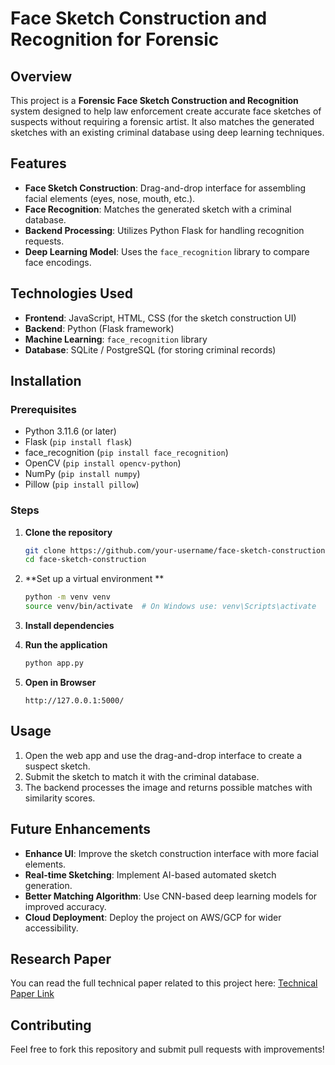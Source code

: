 # Face Sketch Construction and Recognition for Forensic

## Overview
This project is a **Forensic Face Sketch Construction and Recognition** system designed to help law enforcement create accurate face sketches of suspects without requiring a forensic artist. It also matches the generated sketches with an existing criminal database using deep learning techniques.

## Features
- **Face Sketch Construction**: Drag-and-drop interface for assembling facial elements (eyes, nose, mouth, etc.).
- **Face Recognition**: Matches the generated sketch with a criminal database.
- **Backend Processing**: Utilizes Python Flask for handling recognition requests.
- **Deep Learning Model**: Uses the `face_recognition` library to compare face encodings.

## Technologies Used
- **Frontend**: JavaScript, HTML, CSS (for the sketch construction UI)
- **Backend**: Python (Flask framework)
- **Machine Learning**: `face_recognition` library
- **Database**: SQLite / PostgreSQL (for storing criminal records)

## Installation
### Prerequisites
- Python 3.11.6 (or later)
- Flask (`pip install flask`)
- face_recognition (`pip install face_recognition`)
- OpenCV (`pip install opencv-python`)
- NumPy (`pip install numpy`)
- Pillow (`pip install pillow`)

### Steps
1. **Clone the repository**
   ```sh
   git clone https://github.com/your-username/face-sketch-construction.git
   cd face-sketch-construction
   ```
2. **Set up a virtual environment **
   ```sh
   python -m venv venv
   source venv/bin/activate  # On Windows use: venv\Scripts\activate
   ```
3. **Install dependencies**
  
4. **Run the application**
   ```sh
   python app.py
   ```
5. **Open in Browser**
   ```
   http://127.0.0.1:5000/
   ```

## Usage
1. Open the web app and use the drag-and-drop interface to create a suspect sketch.
2. Submit the sketch to match it with the criminal database.
3. The backend processes the image and returns possible matches with similarity scores.

## Future Enhancements
- **Enhance UI**: Improve the sketch construction interface with more facial elements.
- **Real-time Sketching**: Implement AI-based automated sketch generation.
- **Better Matching Algorithm**: Use CNN-based deep learning models for improved accuracy.
- **Cloud Deployment**: Deploy the project on AWS/GCP for wider accessibility.

## Research Paper
You can read the full technical paper related to this project here: [Technical Paper Link](https://ijsrem.com/download/face-sketch-construction-and-recognition-for-forensic/)

## Contributing
Feel free to fork this repository and submit pull requests with improvements!

